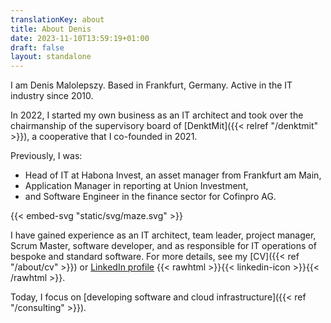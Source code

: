 ```yaml
---
translationKey: about
title: About Denis
date: 2023-11-10T13:59:19+01:00
draft: false
layout: standalone
---
```


I am Denis Malolepszy. Based in Frankfurt, Germany. Active in the IT industry since 2010.

In 2022, I started my own business as an IT architect and took over the chairmanship of the supervisory board of [DenktMit]({{< relref "/denktmit" >}}), a cooperative that I co-founded in 2021.

Previously, I was:
- Head of IT at Habona Invest, an asset manager from Frankfurt am Main,
- Application Manager in reporting at Union Investment,
- and Software Engineer in the finance sector for Cofinpro AG.

{{< embed-svg "static/svg/maze.svg" >}}

I have gained experience as an IT architect, team leader, project manager, Scrum Master, software developer, and as responsible for IT operations of bespoke and standard software. For more details, see my [CV]({{< ref "/about/cv" >}}) or [LinkedIn profile](https://www.linkedin.com/in/dmalolepszy) {{< rawhtml >}}<a href="https://www.linkedin.com/in/dmalolepszy" style="text-decoration: none">{{< linkedin-icon >}}</a>{{< /rawhtml >}}.

Today, I focus on [developing software and cloud infrastructure]({{< ref "/consulting" >}}).
